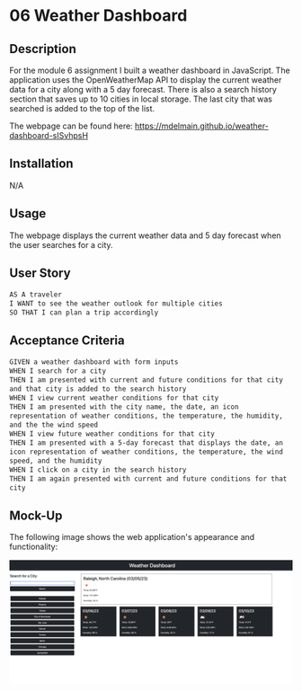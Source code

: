 # 06 Weather Dashboard

## Description 
For the module 6 assignment I built a weather dashboard in JavaScript. The application uses the OpenWeatherMap API to display the current weather data for a city along with a 5 day forecast. There is also a search history section that saves up to 10 cities in local storage. The last city that was searched is added to the top of the list. 

The webpage can be found here: https://mdelmain.github.io/weather-dashboard-sISvhpsH

## Installation
N/A

## Usage
The webpage displays the current weather data and 5 day forecast when the user searches for a city.

## User Story

```
AS A traveler
I WANT to see the weather outlook for multiple cities
SO THAT I can plan a trip accordingly
```

## Acceptance Criteria 

```
GIVEN a weather dashboard with form inputs
WHEN I search for a city
THEN I am presented with current and future conditions for that city and that city is added to the search history
WHEN I view current weather conditions for that city
THEN I am presented with the city name, the date, an icon representation of weather conditions, the temperature, the humidity, and the the wind speed
WHEN I view future weather conditions for that city
THEN I am presented with a 5-day forecast that displays the date, an icon representation of weather conditions, the temperature, the wind speed, and the humidity
WHEN I click on a city in the search history
THEN I am again presented with current and future conditions for that city
```

## Mock-Up

The following image shows the web application's appearance and functionality:

![weather-dashboard](Assets/images/Screenshot%202023-03-05%20at%205.31.21%20PM.png)

